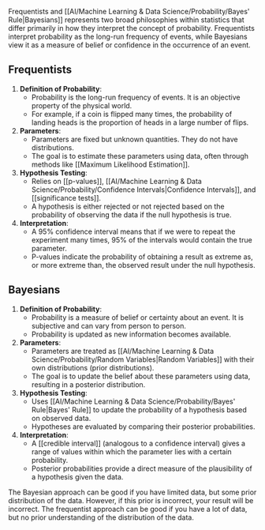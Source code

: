 Frequentists and [[AI/Machine Learning & Data Science/Probability/Bayes' Rule|Bayesians]] represents two broad philosophies within statistics that differ primarily in how they interpret the concept of probability. Frequentists interpret probability as the long-run frequency of events, while Bayesians view it as a measure of belief or confidence in the occurrence of an event.
## Frequentists
1. **Definition of Probability**:
	- Probability is the long-run frequency of events. It is an objective property of the physical world.
    - For example, if a coin is flipped many times, the probability of landing heads is the proportion of heads in a large number of flips.
2. **Parameters**:
    - Parameters are fixed but unknown quantities. They do not have distributions.
    - The goal is to estimate these parameters using data, often through methods like [[Maximum Likelihood Estimation]].
3. **Hypothesis Testing**:
    - Relies on [[p-values]], [[AI/Machine Learning & Data Science/Probability/Confidence Intervals|Confidence Intervals]], and [[significance tests]].
    - A hypothesis is either rejected or not rejected based on the probability of observing the data if the null hypothesis is true.
4. **Interpretation**:
    - A 95% confidence interval means that if we were to repeat the experiment many times, 95% of the intervals would contain the true parameter.
    - P-values indicate the probability of obtaining a result as extreme as, or more extreme than, the observed result under the null hypothesis.
## Bayesians
1. **Definition of Probability**:
    - Probability is a measure of belief or certainty about an event. It is subjective and can vary from person to person.
    - Probability is updated as new information becomes available.
2. **Parameters**:
    - Parameters are treated as [[AI/Machine Learning & Data Science/Probability/Random Variables|Random Variables]] with their own distributions (prior distributions).
    - The goal is to update the belief about these parameters using data, resulting in a posterior distribution.
3. **Hypothesis Testing**:
    - Uses [[AI/Machine Learning & Data Science/Probability/Bayes' Rule|Bayes' Rule]] to update the probability of a hypothesis based on observed data.
    - Hypotheses are evaluated by comparing their posterior probabilities.
4. **Interpretation**:
    - A [[credible interval]] (analogous to a confidence interval) gives a range of values within which the parameter lies with a certain probability.
    - Posterior probabilities provide a direct measure of the plausibility of a hypothesis given the data.

The Bayesian approach can be good if you have limited data, but some prior distribution of the data. However, if this prior is incorrect, your result will be incorrect. The frequentist approach can be good if you have a lot of data, but no prior understanding of the distribution of the data. 